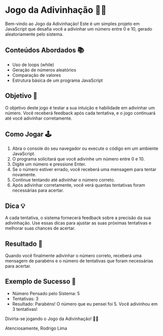 # Jogo da Adivinhação 🎲🔮

Bem-vindo ao Jogo da Adivinhação! Este é um simples projeto em JavaScript que desafia você a adivinhar um número entre 0 e 10, gerado aleatoriamente pelo sistema.

## Conteúdos Abordados 📚

- Uso de loops (while)
- Geração de números aleatórios
- Comparação de valores
- Estrutura básica de um programa JavaScript

## Objetivo 🎯

O objetivo deste jogo é testar a sua intuição e habilidade em adivinhar um número. Você receberá feedback após cada tentativa, e o jogo continuará até você adivinhar corretamente.

## Como Jogar 🕹️

1. Abra o console do seu navegador ou execute o código em um ambiente JavaScript.
2. O programa solicitará que você adivinhe um número entre 0 e 10.
3. Digite um número e pressione Enter.
4. Se o número estiver errado, você receberá uma mensagem para tentar novamente.
5. Continue tentando até adivinhar o número correto.
6. Após adivinhar corretamente, você verá quantas tentativas foram necessárias para acertar.

## Dica 💡

A cada tentativa, o sistema fornecerá feedback sobre a precisão da sua adivinhação. Use essas dicas para ajustar as suas próximas tentativas e melhorar suas chances de acertar.

## Resultado 🎉

Quando você finalmente adivinhar o número correto, receberá uma mensagem de parabéns e o número de tentativas que foram necessárias para acertar.

## Exemplo de Sucesso 🌟

- Número Pensado pelo Sistema: 5
- Tentativas: 3
- Resultado: Parabéns! O número que eu pensei foi 5. Você adivinhou em 3 tentativas!

Divirta-se jogando o Jogo da Adivinhação! 🚀🌌

Atenciosamente,
Rodrigo Lima
